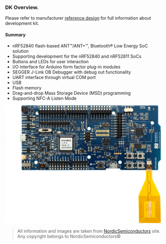 ### DK Overview.
Please refer to manufacturer [reference design](https://infocenter.nordicsemi.com/topic/ug_nrf52840_dk/UG/nrf52840_DK/intro.html)
for full information about development kit. 

#### Summary
* nRF52840 flash-based ANT™/ANT+™, Bluetooth® Low Energy SoC solution
* Supporting development for the nRF52840 and nRF52811 SoCs
* Buttons and LEDs for user interaction
* I/O interface for Arduino form factor plug-in modules
* SEGGER J-Link OB Debugger with debug out functionality
* UART interface through virtual COM port
* USB
* Flash memory
* Drag-and-drop Mass Storage Device (MSD) programming
* Supporting NFC-A Listen Mode

![DK image](images/pca10056_v1_0_0_top_nfc.png)






> All information and images are taken from [NordicSemiconductors](https://infocenter.nordicsemi.com) site.
> Any copyright belongs to NordicSemiconductors©
